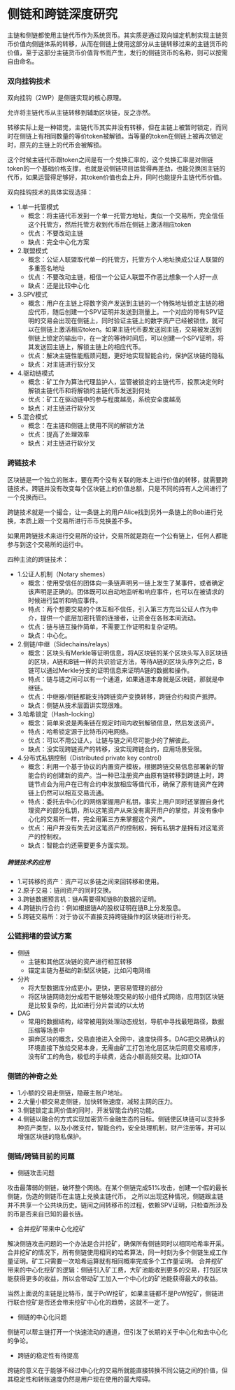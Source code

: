 # 侧链和跨链深度研究

主链和侧链都使用主链代币作为系统货币。其实质是通过双向锚定机制实现主链货币价值向侧链体系的转移，从而在侧链上使用这部分从主链转移过来的主链货币的价值，至于这部分主链货币价值背书而产生，发行的侧链货币的名称，则可以按需自由命名。

### 双向挂钩技术

双向挂钩（2WP）是侧链实现的核心原理。

允许将主链代币从主链转移到辅助区块链，反之亦然。

转移实际上是一种错觉，主链代币其实并没有转移，但在主链上被暂时锁定，而同时在侧链上有相同数量的等价token被解锁。当等量的token在侧链上被再次锁定时，原先的主链上的代币会被解锁。

这个时候主链代币跟token之间是有一个兑换汇率的，这个兑换汇率是对侧链token的一个基础价格支撑，也就是说侧链项目运营得再差劲，也能兑换回主链的代币，如果运营得足够好，其token价值也会上升，同时也能提升主链代币价值。

双向挂钩技术的具体实现选择：

- 1.单一托管模式
	- 概念：将主链代币发到一个单一托管方地址，类似一个交易所，完全信任这个托管方，然后托管方收到代币后在侧链上激活相应token
	- 优点：不要改动主链
	- 缺点：完全中心化方案
- 2.联盟模式
	- 概念：公证人联盟取代单一的托管方，托管方个人地址换成公证人联盟的多重签名地址
	- 优点：不要改动主链，相信一个公证人联盟不作恶比想象一个人好一点
	- 缺点：还是比较中心化
- 3.SPV模式
	- 概念：用户在主链上将数字资产发送到主链的一个特殊地址锁定主链的相应代币，随后创建一个SPV证明并发送到测量上。一个对应的带有SPV证明的交易会出现在侧链上，同时验证主链上的数字资产已经被锁住，就可以在侧链上激活相应token。如果主链代币要发送回主链，交易被发送到侧链上锁定的输出中，在一定的等待时间后，可以创建一个SPV证明，将其发送回主链上，解锁主链上的相应代币。
	- 优点：解决主链性能瓶颈问题，更好地实现智能合约，保护区块链的隐私
	- 缺点：对主链进行软分叉
- 4.驱动链模式
	- 概念：矿工作为算法代理监护人，监管被锁定的主链代币，投票决定何时解锁主链代币和将解锁的主链代币发送到何处
	- 优点：矿工在驱动链中的参与程度越高，系统安全度越高
	- 缺点：对主链进行软分叉
- 5.混合模式
	- 概念：在主链和侧链上使用不同的解锁方法
	- 优点：提高了处理效率
	- 缺点：对主链进行软分叉

### 跨链技术

区块链是一个独立的账本，要在两个没有关联的账本上进行价值的转移，就需要跨链技术。跨链并没有改变每个区块链上的价值总额，只是不同的持有人之间进行了一个兑换而已。

跨链技术就是一个撮合，让一条链上的用户Alice找到另外一条链上的Bob进行兑换，本质上跟一个交易所进行币币兑换差不多。

如果用跨链技术来进行交易所的设计，交易所就是跑在一个公有链上，任何人都能参与到这个交易所的运行中。

四种主流的跨链技术：

- 1.公证人机制（Notary shemes）
	- 概念：使用受信任的团体向一条链声明另一链上发生了某事件，或者确定该声明是正确的。团体既可以自动地监听和响应事件，也可以在被请求的时候进行监听和响应事件。
	- 特点：两个想要交易的个体互相不信任，引入第三方充当公证人作为中介，提供一个底层加密托管的连接者，让资金在各账本间流动。
	- 优点：链与链互操作简单，不需要工作证明和复杂证明。
	- 缺点：中心化。
- 2.侧链/中继（Sidechains/relays）
	- 概念：区块头有Merkle等证明信息，将A区块链的某个区块头写入B区块链的区块，A链和B链一样的共识验证方法，等待A链的区块头序列之后，B链可以通过Merkle分支的证明信息来证明A链的数据和操作。
	- 特点：链与链之间可以有一个通道，如果通道本身就是区块链，那就是中继链。
	- 优点：中继器/侧链都能支持跨链资产变换转移，跨链合约和资产抵押。
	- 缺点：侧链从技术层面讲实现很难。
- 3.哈希锁定（Hash-locking）
	- 概念：简单来说是两条链在规定时间内收到解锁信息，然后发送资产。
	- 特点：哈希锁定源于比特币闪电网络。
	- 优点：可以不用公证人，让链与链之间尽可能少的了解彼此。
	- 缺点：没实现跨链资产的转移，没实现跨链合约，应用场景受限。
- 4.分布式私钥控制（Distributed private key control）
	- 概念：利用一个基于协议的内置资产模板，根据跨链交易信息部署新的智能合约的创建新的资产。当一种已注册资产由原有链转移到跨链上时，跨链节点会为用户在已有合约中发放相应等值代币，确保了原有链资产在跨链上仍然可以相互交易流通。
	- 特点：委托去中心化的网络掌握用户私钥，事实上用户同时还掌握自身代理资产的部分私钥，所以这笔资产从来没有离开用户的掌控，并没有像中心化的交易所一样，完全用第三方来掌握这个资产。
	- 优点：用户并没有失去对这笔资产的控制权，拥有私钥才是拥有对这笔资产的控制权。
	- 缺点：智能合约还需要更多方面实现。


##### 跨链技术的应用

- 1.可转移的资产：资产可以多链之间来回转移和使用。
- 2.原子交易：链间资产的同时交换。
- 3.跨链数据预言机：链A需要得知链B的数据的证明。
- 4.跨链执行合约：例如根据链A的股权证明在链B上分发股息。
- 5.跨链交易所：对于协议不直接支持跨链操作的区块链进行补充。

### 公链拥堵的尝试方案

- 侧链
	- 主链和其他区块链的资产进行相互转移
	- 锚定主链为基础的新型区块链，比如闪电网络
- 分片
	- 将大型数据库分成更小，更快，更容易管理的部分
	- 将区块链网络划分成若干能够处理交易的较小组件式网络，应用到区块链是比较复杂的，比如进行分片尝试的以太坊
- DAG
	- 常用的数据结构，经常被用到处理动态规划，导航中寻找最短路径，数据压缩等场景中
	- 摒弃区块的概念，交易直接进入全网中，速度快得多。DAG把交易确认的环境直接下放给交易本身，无需由矿工打包池化层区块后同意交易顺序，没有矿工的角色，极低的手续费，适合小额高频交易。比如IOTA

### 侧链的神奇之处

- 1.小额的交易走侧链，隐蔽主账户地址。
- 2.大量小额交易走侧链，加快转账速度，减轻主网的压力。
- 3.侧链锁定主网价值的同时，开发智能合约的功能。
- 4.侧链以融合的方式实现加密货币金融生态的目标。侧链使区块链可以支持多种资产类型，以及小微支付，智能合约，安全处理机制，财产注册等，并可以增强区块链的隐私保护。


### 侧链/跨链目前的问题

- 侧链攻击问题

攻击最薄弱的侧链，破坏整个网络。在某个侧链完成51%攻击，创建一个假的最长侧链，伪造的侧链币在主链上兑换主链代币。
之所以出现这种情况，侧链跟主链并不共享一个公共块历史。链间之间转移币的过程，依赖SPV证明，只检查所涉及的币是否来自已知的最长链。	

- 合并挖矿带来中心化挖矿

解决侧链攻击问题的一个办法是合并挖矿，确保所有侧链同时以相同哈希率开采。合并挖矿的情况下，所有侧链使用相同的哈希算法，同一时刻为多个侧链生成工作量证明。矿工只需要一次哈希运算就有相同概率完成多个工作量证明。
合并挖矿带来的中心化挖矿的逻辑：侧链引入矿工费，大矿池能收到更多的交易，打包区块能获得更多的收益，所以会带动矿工加入一个中心化的矿池能获得最大的收益。

当然上面说的主链是比特币，属于PoW挖矿，如果主链都不是PoW挖矿，侧链进行联合挖矿是否还会带来挖矿中心化的趋势，这就不一定了。

- 侧链的中心化问题

侧链可以帮主链打开一个快速流动的通道，但引发了长期的关于中心化和去中心化的争论。

- 跨链的稳定性有待提高

跨链的意义在于能够不经过中心化的交易所就能直接转换不同公链之间的价值，但其稳定性和转账速度仍然是用户现在使用的最大障碍。